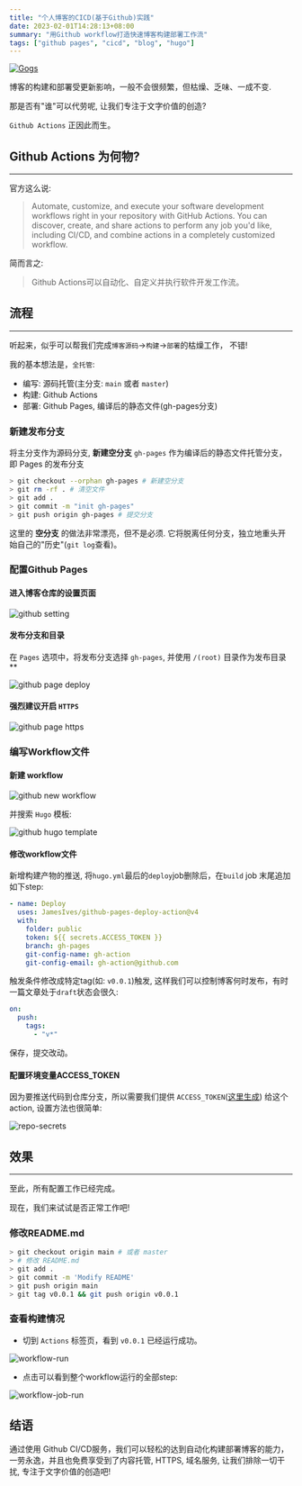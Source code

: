 ```yaml
---
title: "个人博客的CICD(基于Github)实践"
date: 2023-02-01T14:28:13+08:00
summary: "用Github workflow打造快速博客构建部署工作流"
tags: ["github pages", "cicd", "blog", "hugo"]
---
```


[![Gogs](/img/github-actions.png)](https://docs.github.com/en/actions)

博客的构建和部署受更新影响，一般不会很频繁，但枯燥、乏味、一成不变.

那是否有"谁"可以代劳呢, 让我们专注于文字价值的创造?

`Github Actions` 正因此而生。

## Github Actions 为何物?

---

官方这么说:

> Automate, customize, and execute your software development workflows right in your repository with GitHub Actions. You can discover, create, and share actions to perform any job you'd like, including CI/CD, and combine actions in a completely customized workflow.

简而言之:

> Github Actions可以自动化、自定义并执行软件开发工作流。

## 流程

---

听起来，似乎可以帮我们完成`博客源码`->`构建`->`部署`的枯燥工作， 不错!

我的基本想法是，`全托管`:

- 编写: 源码托管(主分支: `main` 或者 `master`)
- 构建: Github Actions
- 部署: Github Pages, 编译后的静态文件(gh-pages分支)

### 新建发布分支

将主分支作为源码分支, **新建空分支** `gh-pages` 作为编译后的静态文件托管分支，即 Pages 的发布分支

```bash
> git checkout --orphan gh-pages # 新建空分支
> git rm -rf . # 清空文件
> git add . 
> git commit -m "init gh-pages"
> git push origin gh-pages # 提交分支
```

这里的 **空分支** 的做法非常漂亮，但不是必须. 它将脱离任何分支，独立地重头开始自己的"历史"(`git log`查看)。

### 配置Github Pages

#### 进入博客仓库的设置页面

 ![github setting](/img/gh-pages-setting.png)

#### 发布分支和目录

在 `Pages` 选项中，将发布分支选择 `gh-pages`, 并使用 `/(root)` 目录作为发布目录**

 ![github page deploy](/img/gh-pages-deploy-setting.png)

#### 强烈建议开启 `HTTPS`

 ![github page https](/img/gh-pages-https.png)

### 编写Workflow文件

#### 新建 workflow

 ![github new workflow](/img/gh-actions-new-workflow.png)

 并搜索 `Hugo` 模板:

 ![github hugo template](/img/workflow-template.png)

#### 修改workflow文件

新增构建产物的推送, 将`hugo.yml`最后的`deploy`job删除后，在`build` job 末尾追加如下step:

```yaml
- name: Deploy
  uses: JamesIves/github-pages-deploy-action@v4
  with:
    folder: public
    token: ${{ secrets.ACCESS_TOKEN }}
    branch: gh-pages
    git-config-name: gh-action
    git-config-email: gh-action@github.com
```

触发条件修改成特定tag(如: `v0.0.1`)触发, 这样我们可以控制博客何时发布，有时一篇文章处于`draft`状态会很久:

```yaml
on:
  push:
    tags:
      - "v*"
```

保存，提交改动。

#### 配置环境变量ACCESS_TOKEN

因为要推送代码到仓库分支，所以需要我们提供 `ACCESS_TOKEN`([这里生成](https://github.com/settings/tokens)) 给这个action, 设置方法也很简单:

 ![repo-secrets](/img/repo-secrets.png)

## 效果

---

至此，所有配置工作已经完成。

现在，我们来试试是否正常工作吧!

### 修改README.md

```bash
> git checkout origin main # 或者 master
> # 修改 README.md
> git add .
> git commit -m 'Modify README'
> git push origin main
> git tag v0.0.1 && git push origin v0.0.1
```

### 查看构建情况

- 切到 `Actions` 标签页，看到 `v0.0.1` 已经运行成功。

 ![workflow-run](/img/workflow-run.png)

- 点击可以看到整个workflow运行的全部step:

 ![workflow-job-run](/img/workflow-job-run.png)

## 结语

通过使用 Github CI/CD服务，我们可以轻松的达到自动化构建部署博客的能力，
一劳永逸，并且也免费享受到了内容托管, HTTPS, 域名服务, 让我们排除一切干扰, 专注于文字价值的创造吧!
